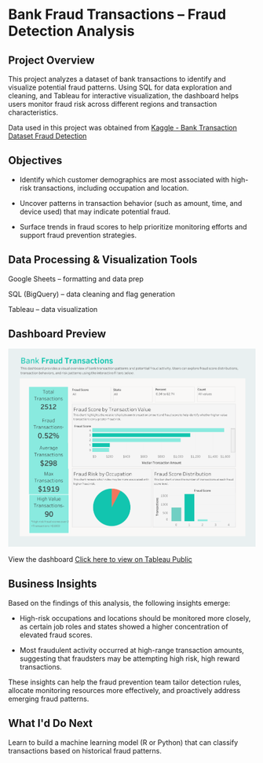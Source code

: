 # Bank Fraud Transactions – Fraud Detection Analysis

## Project Overview

This project analyzes a dataset of bank transactions to identify and visualize potential fraud patterns. Using SQL for data exploration and cleaning, and Tableau for interactive visualization, the dashboard helps users monitor fraud risk across different regions and transaction characteristics.

Data used in this project was obtained from [Kaggle - Bank Transaction Dataset Fraud Detection](https://www.kaggle.com/datasets/valakhorasani/bank-transaction-dataset-for-fraud-detection)

## Objectives

- Identify which customer demographics are most associated with high-risk transactions, including occupation and location.

- Uncover patterns in transaction behavior (such as amount, time, and device used) that may indicate potential fraud.

- Surface trends in fraud scores to help prioritize monitoring efforts and support fraud prevention strategies.
  
## Data Processing & Visualization Tools

Google Sheets – formatting and data prep

SQL (BigQuery) – data cleaning and flag generation

Tableau – data visualization

## Dashboard Preview

![Bank Fraud Risk](Bank%20Fraud%20Risk.png)

View the dashboard [Click here to view on Tableau Public](https://public.tableau.com/shared/HCWX5RS6M?:display_count=n&:origin=viz_share_link)

##  Business Insights

Based on the findings of this analysis, the following insights emerge:

- High-risk occupations and locations should be monitored more closely, as certain job roles and states showed a higher concentration of elevated fraud scores.

- Most fraudulent activity occurred at high-range transaction amounts, suggesting that fraudsters may be attempting high risk, high reward transactions.

These insights can help the fraud prevention team tailor detection rules, allocate monitoring resources more effectively, and proactively address emerging fraud patterns.

## What I'd Do Next

Learn to build a machine learning model (R or Python) that can classify transactions based on historical fraud patterns.
